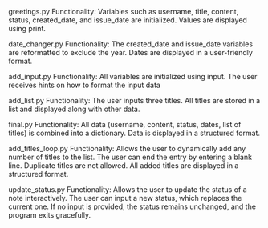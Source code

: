 greetings.py
  Functionality:
    Variables such as username, title, content, status, created_date, and issue_date are initialized.
    Values are displayed using print.

date_changer.py
  Functionality:
    The created_date and issue_date variables are reformatted to exclude the year.
    Dates are displayed in a user-friendly format.

add_input.py
  Functionality:
    All variables are initialized using input.
    The user receives hints on how to format the input data

add_list.py
  Functionality:
    The user inputs three titles.
    All titles are stored in a list and displayed along with other data.

final.py
  Functionality:
    All data (username, content, status, dates, list of titles) is combined into a dictionary.
    Data is displayed in a structured format.

add_titles_loop.py
  Functionality:
    Allows the user to dynamically add any number of titles to the list. 
    The user can end the entry by entering a blank line. 
    Duplicate titles are not allowed. 
    All added titles are displayed in a structured format.

update_status.py
  Functionality:
    Allows the user to update the status of a note interactively. 
    The user can input a new status, which replaces the current one. 
    If no input is provided, the status remains unchanged, and the program exits gracefully.
